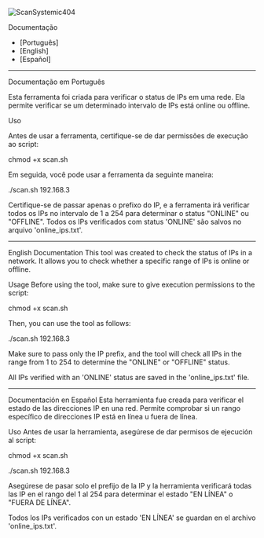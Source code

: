 ![ScanSystemic404](https://i.imgur.com/Yy7vv6j.png)



Documentação
- [Português]
- [English]
- [Español]
----------------------------------
Documentação em Português

Esta ferramenta foi criada para verificar o status de IPs em uma rede. Ela permite verificar se um determinado intervalo de IPs está online ou offline.

Uso

Antes de usar a ferramenta, certifique-se de dar permissões de execução ao script:


chmod +x scan.sh


Em seguida, você pode usar a ferramenta da seguinte maneira:

./scan.sh 192.168.3

Certifique-se de passar apenas o prefixo do IP, e a ferramenta irá verificar todos os IPs no intervalo de 1 a 254 para determinar o status "ONLINE" ou "OFFLINE".
Todos os IPs verificados com status 'ONLINE' são salvos no arquivo 'online_ips.txt'.


----------------------------------


English Documentation
This tool was created to check the status of IPs in a network. It allows you to check whether a specific range of IPs is online or offline.

Usage
Before using the tool, make sure to give execution permissions to the script:

chmod +x scan.sh


Then, you can use the tool as follows:

./scan.sh 192.168.3

Make sure to pass only the IP prefix, and the tool will check all IPs in the range from 1 to 254 to determine the "ONLINE" or "OFFLINE" status.

All IPs verified with an 'ONLINE' status are saved in the 'online_ips.txt' file.


----------------------------------


Documentación en Español
Esta herramienta fue creada para verificar el estado de las direcciones IP en una red. Permite comprobar si un rango específico de direcciones IP está en línea u fuera de línea.

Uso
Antes de usar la herramienta, asegúrese de dar permisos de ejecución al script:


chmod +x scan.sh


./scan.sh 192.168.3


Asegúrese de pasar solo el prefijo de la IP y la herramienta verificará todas las IP en el rango del 1 al 254 para determinar el estado "EN LÍNEA" o "FUERA DE LÍNEA".

Todos los IPs verificados con un estado 'EN LÍNEA' se guardan en el archivo 'online_ips.txt'.
